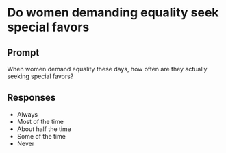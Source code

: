 # Do women demanding equality seek special favors

## Prompt
When women demand equality these days, how often are they actually seeking special favors?

## Responses
- Always
- Most of the time
- About half the time
- Some of the time
- Never
